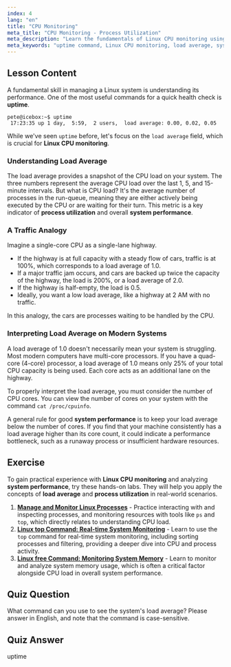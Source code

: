 ```yaml
---
index: 4
lang: "en"
title: "CPU Monitoring"
meta_title: "CPU Monitoring - Process Utilization"
meta_description: "Learn the fundamentals of Linux CPU monitoring using the uptime command. This beginner guide explains how to interpret load average, understand process utilization, and assess system performance."
meta_keywords: "uptime command, Linux CPU monitoring, load average, system performance, process utilization, Linux tutorial, beginner guide"
---
```


## Lesson Content

A fundamental skill in managing a Linux system is understanding its performance. One of the most useful commands for a quick health check is **uptime**.

```
pete@icebox:~$ uptime
 17:23:35 up 1 day,  5:59,  2 users,  load average: 0.00, 0.02, 0.05
```

While we've seen `uptime` before, let's focus on the `load average` field, which is crucial for **Linux CPU monitoring**.

### Understanding Load Average

The load average provides a snapshot of the CPU load on your system. The three numbers represent the average CPU load over the last 1, 5, and 15-minute intervals. But what is CPU load? It's the average number of processes in the run-queue, meaning they are either actively being executed by the CPU or are waiting for their turn. This metric is a key indicator of **process utilization** and overall **system performance**.

### A Traffic Analogy

Imagine a single-core CPU as a single-lane highway.

- If the highway is at full capacity with a steady flow of cars, traffic is at 100%, which corresponds to a load average of 1.0.
- If a major traffic jam occurs, and cars are backed up twice the capacity of the highway, the load is 200%, or a load average of 2.0.
- If the highway is half-empty, the load is 0.5.
- Ideally, you want a low load average, like a highway at 2 AM with no traffic.

In this analogy, the cars are processes waiting to be handled by the CPU.

### Interpreting Load Average on Modern Systems

A load average of 1.0 doesn't necessarily mean your system is struggling. Most modern computers have multi-core processors. If you have a quad-core (4-core) processor, a load average of 1.0 means only 25% of your total CPU capacity is being used. Each core acts as an additional lane on the highway.

To properly interpret the load average, you must consider the number of CPU cores. You can view the number of cores on your system with the command `cat /proc/cpuinfo`.

A general rule for good **system performance** is to keep your load average below the number of cores. If you find that your machine consistently has a load average higher than its core count, it could indicate a performance bottleneck, such as a runaway process or insufficient hardware resources.

## Exercise

To gain practical experience with **Linux CPU monitoring** and analyzing **system performance**, try these hands-on labs. They will help you apply the concepts of **load average** and **process utilization** in real-world scenarios.

1. **[Manage and Monitor Linux Processes](https://labex.io/labs/comptia-manage-and-monitor-linux-processes-590864)** - Practice interacting with and inspecting processes, and monitoring resources with tools like `ps` and `top`, which directly relates to understanding CPU load.
2. **[Linux top Command: Real-time System Monitoring](https://labex.io/labs/linux-linux-top-command-real-time-system-monitoring-388500)** - Learn to use the `top` command for real-time system monitoring, including sorting processes and filtering, providing a deeper dive into CPU and process activity.
3. **[Linux free Command: Monitoring System Memory](https://labex.io/labs/linux-linux-free-command-monitoring-system-memory-388496)** - Learn to monitor and analyze system memory usage, which is often a critical factor alongside CPU load in overall system performance.

## Quiz Question

What command can you use to see the system's load average? Please answer in English, and note that the command is case-sensitive.

## Quiz Answer

uptime
